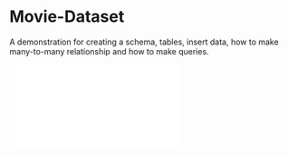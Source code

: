 # Movie-Dataset

A demonstration for creating a schema, tables, insert data,
how to make many-to-many relationship and how to make queries.

![tables diagram](moviedata_diagram.pdf)
